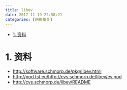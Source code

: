 ```yaml
---
title: libev
date: 2017-11-19 22:58:21
categories: [网络相关]
---
```


<!-- TOC -->

- [1. 资料](#1-资料)

<!-- /TOC -->


<a id="markdown-1-资料" name="1-资料"></a>
# 1. 资料
* http://software.schmorp.de/pkg/libev.html
* http://pod.tst.eu/http://cvs.schmorp.de/libev/ev.pod
* http://cvs.schmorp.de/libev/README
